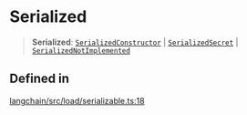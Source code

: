 Serialized
==========

> **Serialized**: [`SerializedConstructor`](/docs/api/load_serializable/interfaces/SerializedConstructor) | [`SerializedSecret`](/docs/api/load_serializable/interfaces/SerializedSecret) | [`SerializedNotImplemented`](/docs/api/load_serializable/interfaces/SerializedNotImplemented)

Defined in[​](#defined-in "Direct link to Defined in")
------------------------------------------------------

[langchain/src/load/serializable.ts:18](https://github.com/hwchase17/langchainjs/blob/46e1734/langchain/src/load/serializable.ts#L18)